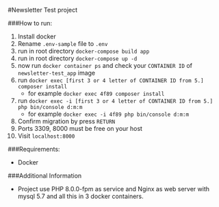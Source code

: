 #Newsletter Test project

###How to run:
1. Install docker
2. Rename `.env-sample` file to `.env`
3. run in root directory `docker-compose build app`
4. run in root directory `docker-compose up -d`
5. now run `docker container ps` and check your `CONTAINER ID` of `newsletter-test_app` image
6. run `docker exec [first 3 or 4 letter of CONTAINER ID from 5.] composer install`
   - for example `docker exec 4f89 composer install`
6. run `docker exec -i [first 3 or 4 letter of CONTAINER ID from 5.] php bin/console d:m:m`
   - for example `docker exec -i 4f89 php bin/console d:m:m`
7. Confirm migration by press `RETURN`
5. Ports 3309, 8000 must be free on your host
6. Visit `localhost:8000`

###Requirements:
- Docker

###Additional Information
- Project use PHP 8.0.0-fpm as service and Nginx as web server with mysql 5.7 and all this in 3 docker containers.
